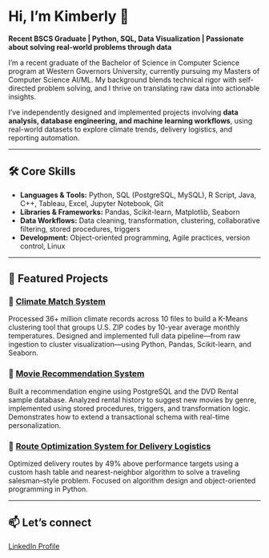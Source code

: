 # Hi, I’m Kimberly 👋  
**Recent BSCS Graduate | Python, SQL, Data Visualization | Passionate about solving real-world problems through data**

I’m a recent graduate of the Bachelor of Science in Computer Science program at Western Governors University, currently pursuing my Masters of Computer Science AI/ML. My background blends technical rigor with self-directed problem solving, and I thrive on translating raw data into actionable insights.

I’ve independently designed and implemented projects involving **data analysis, database engineering, and machine learning workflows**, using real-world datasets to explore climate trends, delivery logistics, and reporting automation.

---

## 🛠️ Core Skills
- **Languages & Tools:** Python, SQL (PostgreSQL, MySQL), R Script, Java, C++, Tableau, Excel, Jupyter Notebook, Git
- **Libraries & Frameworks:** Pandas, Scikit-learn, Matplotlib, Seaborn
- **Data Workflows:** Data cleaning, transformation, clustering, collaborative filtering, stored procedures, triggers
- **Development:** Object-oriented programming, Agile practices, version control, Linux

---

## 📌 Featured Projects
### 📍 [Climate Match System](https://github.com/Not-Your-Mother/Climate-Match-System.git)
Processed 36+ million climate records across 10 files to build a K-Means clustering tool that groups U.S. ZIP codes by 10-year average monthly temperatures. Designed and implemented full data pipeline—from raw ingestion to cluster visualization—using Python, Pandas, Scikit-learn, and Seaborn.

### 📍 [Movie Recommendation System](https://github.com/Not-Your-Mother/Movie-Recommendation-System.git)
Built a recommendation engine using PostgreSQL and the DVD Rental sample database. Analyzed rental history to suggest new movies by genre, implemented using stored procedures, triggers, and transformation logic. Demonstrates how to extend a transactional schema with real-time personalization.

### 📍 [Route Optimization System for Delivery Logistics](https://github.com/Not-Your-Mother/Route-Optimization-System.git)
Optimized delivery routes by 49% above performance targets using a custom hash table and nearest-neighbor algorithm to solve a traveling salesman–style problem. Focused on algorithm design and object-oriented programming in Python.

---

## 📫 Let’s connect 
[LinkedIn Profile](https://www.linkedin.com/in/kimberly-d/)


